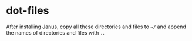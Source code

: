 # dot-files

After installing [Janus](https://github.com/carlhuda/janus), copy all
these directories and files to `~/` and append the names of directories and files with `.`.
